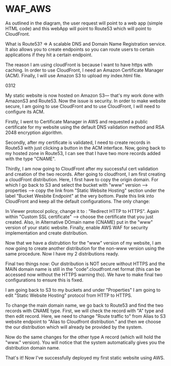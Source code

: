 # WAF_AWS

As outlined in the diagram, the user request will point to a web app (simple HTML code) and this webApp will point to Route53 which will point to CloudFront. 

What is Route53?
=> A scalable DNS and Domain Name Registration service. It also allows you to create endpoints so you can route users to certain applications if they hit a certain endpoint.  

The reason I am using cloudFront is because I want to have https with caching. In order to use CloudFront, I need an Amazon Certificate Manager (ACM). Finally, I will use Amazon S3 to upload my index.html file. 

0312

My static website is now hosted on Amazon S3— that's my work done with AmazonS3 and Route53. Now the issue is security. In order to make website secure, I am going to use CloudFront and to use CloudFront, I will need to configure its ACM. 

Firstly, I went to Certificate Manager in AWS and requested a public certificate for my website using the default DNS validation method and RSA 2048 encryption algorithm. 

Secondly, after my certificate is validated, I need to create records in Route53 with just clicking a button in the ACM interface. Now, going back to my hosted zone in Route53, I can see that I have two more records added with the type "CNAME". 

Thirdly, I am now going to CloudFront after my successful cert validation and creation of the two records. After going to cloudfront, I am first creating a cloudFront distribution. Here, I first have to copy the origin domain. For which I go back to S3 and select the bucket with "www" version --> properties --> copy the link from "Static Website Hosting" section under the label "Bucket Wesbite Endpoint" at the very bottom. Paste this link into CloudFront and keep all the default configurations. The only change:

In Viewer protocol policy, change it to : "Redirect HTTP to HTTPS". Again within "Custom SSL certificate" --> choose the certificate that you just created. Also, in Alternative DOmain name (CNAME) put in the "www" version of your static website. Finally, enable AWS WAF for security implementation and create distribution. 

Now that we have a distrubtion for the "www" version of my website, I am now going to create another distribution for the non-www version using the same procedure. Now I have my 2 distributions ready. 

Final two things now: Our distribution is NOT secure without HTTPS and the MAIN domain name is still in the "code".cloudfront.net format (this can be accessed now without the HTTPS warning tho). We have to make final two configurations to ensure this is fixed. 

I am going back to S3 to my buckets and under "Properties" I am going to edit "Static Website Hosting" protocol from HTTP to HTTPS. 

To change the main domain name, we go back to Route53 and find the two records with CNAME type. First, we will check the record with "A" type and then edit record. Here, we need to change "Route traffic to" from Alias to S3 website endpoint to "Alias to Cloudfront distribution." and then we choose the our distribution which will already be provided by the system. 

Now do the same changes for the other type A record (which will hold the "www." version). You will notice that the system automatically gives you the distribution domain name. 

That's it! Now I've successfully deployed my first static website using AWS.

